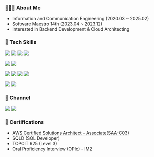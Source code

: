 ### 👩🏻‍💻 About Me
- Information and Communication Engineering (2020.03 ~ 2025.02)
- Software Maestro 14th (2023.04 ~ 2023.12)
- Interested in Backend Development & Cloud Architecting

### 📖 Tech Skills
<a target="_blank"><img src="https://img.shields.io/badge/java-%23ED8B00.svg?style=for-the-badge&logo=openjdk&logoColor=white"/></a>
<a target="_blank"><img src="https://img.shields.io/badge/Spring-6DB33F?style=for-the-badge&logo=Spring&logoColor=white"/></a>
<a target="_blank"><img src="https://img.shields.io/badge/JPA-59666C?style=for-the-badge&logo=Hibernate&logoColor=white"/></a>
<a target="_blank"><img src="https://img.shields.io/badge/JUnit-25A162?style=for-the-badge&logo=JUnit5&logoColor=white"/></a>

<a target="_blank"><img src="https://img.shields.io/badge/python-3670A0?style=for-the-badge&logo=python&logoColor=white"/></a>
<a target="_blank"><img src="https://img.shields.io/badge/FastAPI-005571?style=for-the-badge&logo=fastapi"/></a>

<a target="_blank"><img src="https://img.shields.io/badge/Docker-2496ED?style=for-the-badge&logo=docker&logoColor=white"/></a>
<a target="_blank"><img src="https://img.shields.io/badge/kubernetes-%23326ce5.svg?style=for-the-badge&logo=kubernetes&logoColor=white"/></a>
<a target="_blank"><img src="https://img.shields.io/badge/AWS-%23FF9900.svg?style=for-the-badge&logo=amazon-aws&logoColor=white"/></a>
<a target="_blank"><img src="https://img.shields.io/badge/Github Actions-2088FF?style=for-the-badge&logo=GithubActions&logoColor=white"/></a>

<a target="_blank"><img src="https://img.shields.io/badge/MySQL-4479A1?style=for-the-badge&logo=mysql&logoColor=white"/></a>
<a target="_blank"><img src="https://img.shields.io/badge/Redis-DC382D?style=for-the-badge&logo=redis&logoColor=white"/></a>

### 💌 Channel
<a href="https://leeeeeyeon-dev.tistory.com/"><img src="https://img.shields.io/badge/Tech Blog-000000?style=for-the-badge&logo=tistory&logoColor=white"/></a>
<a href="https://www.linkedin.com/in/%EC%A0%95%EC%97%B0-%EC%9D%B4-913994272/" target="_blank"><img src="https://img.shields.io/badge/Linkedin-0A66C2?style=for-the-badge&logo=Linkedin&logoColor=white"/></a>

### 🎫 Certifications
- [AWS Certified Solutions Architect – Associate(SAA-C03)](https://www.credly.com/badges/f53786cb-4ecc-4d58-82a1-055119c93d0d/linked_in?t=scztk7)
- SQLD (SQL Developer)
- TOPCIT 625 (Level 3)
- Oral Proficiency Interview (OPIc) - IM2

<br>

<!-- [![Anurag's GitHub stats](https://github-readme-stats.vercel.app/api?username=leeeeeyeon)](https://github.com/anuraghazra/github-readme-stats) -->

